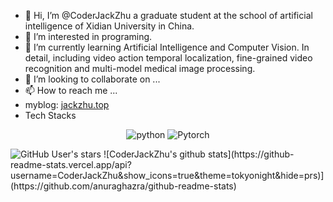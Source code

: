 - 👋 Hi, I’m @CoderJackZhu a graduate student at the school of artificial intelligence of Xidian University in China.
- 👀 I’m interested in programing.
- 🌱 I’m currently learning Artificial Intelligence and Computer Vision. In detail, including video action temporal localization, fine-grained video recognition and multi-model medical image processing.
- 💞️ I’m looking to collaborate on ...
- 📫 How to reach me ...
- myblog: [jackzhu.top](https://jackzhu.top)
- Tech Stacks
<p align="center">
  <img alt="python" src="https://img.shields.io/badge/Python-3572a5?style=flat-square&logo=python&logoColor=white">
  <img alt="Pytorch" src="https://img.shields.io/badge/Pytorch-ee4c2c?style=flat-square&logo=pytorch&logoColor=white">
</p>
<img alt="GitHub User's stars" src="https://img.shields.io/github/stars/CoderJackZhu?style=social">
![CoderJackZhu's github stats](https://github-readme-stats.vercel.app/api?username=CoderJackZhu&show_icons=true&theme=tokyonight&hide=prs)](https://github.com/anuraghazra/github-readme-stats)
<!---
CoderJackZhu/CoderJackZhu is a ✨ special ✨ repository because its `README.md` (this file) appears on your GitHub profile.
You can click the Preview link to take a look at your changes.
--->
